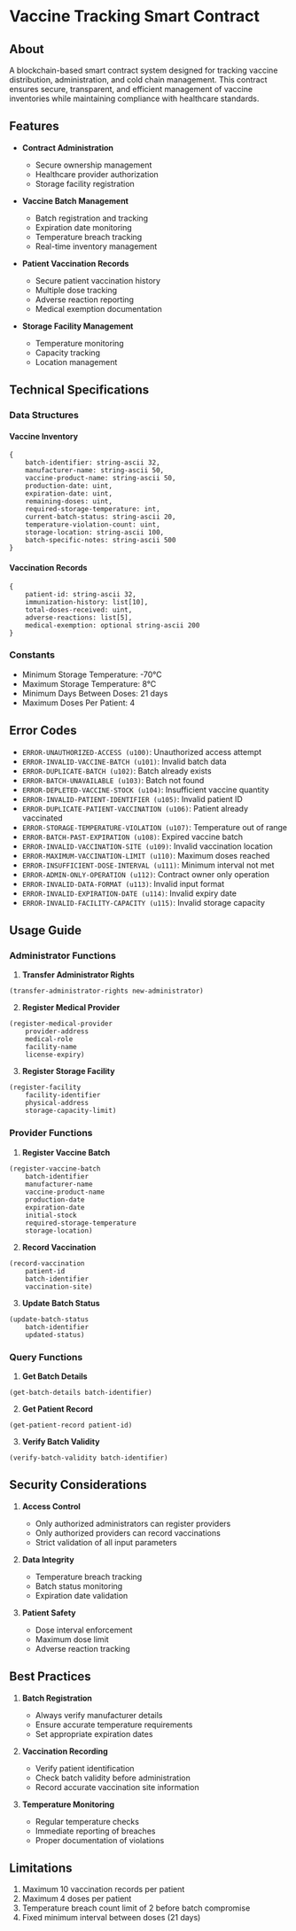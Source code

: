 # Vaccine Tracking Smart Contract

## About
A blockchain-based smart contract system designed for tracking vaccine distribution, administration, and cold chain management. This contract ensures secure, transparent, and efficient management of vaccine inventories while maintaining compliance with healthcare standards.

## Features
- **Contract Administration**
  - Secure ownership management
  - Healthcare provider authorization
  - Storage facility registration

- **Vaccine Batch Management**
  - Batch registration and tracking
  - Expiration date monitoring
  - Temperature breach tracking
  - Real-time inventory management

- **Patient Vaccination Records**
  - Secure patient vaccination history
  - Multiple dose tracking
  - Adverse reaction reporting
  - Medical exemption documentation

- **Storage Facility Management**
  - Temperature monitoring
  - Capacity tracking
  - Location management

## Technical Specifications

### Data Structures

#### Vaccine Inventory
```clarity
{
    batch-identifier: string-ascii 32,
    manufacturer-name: string-ascii 50,
    vaccine-product-name: string-ascii 50,
    production-date: uint,
    expiration-date: uint,
    remaining-doses: uint,
    required-storage-temperature: int,
    current-batch-status: string-ascii 20,
    temperature-violation-count: uint,
    storage-location: string-ascii 100,
    batch-specific-notes: string-ascii 500
}
```

#### Vaccination Records
```clarity
{
    patient-id: string-ascii 32,
    immunization-history: list[10],
    total-doses-received: uint,
    adverse-reactions: list[5],
    medical-exemption: optional string-ascii 200
}
```

### Constants
- Minimum Storage Temperature: -70°C
- Maximum Storage Temperature: 8°C
- Minimum Days Between Doses: 21 days
- Maximum Doses Per Patient: 4

## Error Codes
- `ERROR-UNAUTHORIZED-ACCESS (u100)`: Unauthorized access attempt
- `ERROR-INVALID-VACCINE-BATCH (u101)`: Invalid batch data
- `ERROR-DUPLICATE-BATCH (u102)`: Batch already exists
- `ERROR-BATCH-UNAVAILABLE (u103)`: Batch not found
- `ERROR-DEPLETED-VACCINE-STOCK (u104)`: Insufficient vaccine quantity
- `ERROR-INVALID-PATIENT-IDENTIFIER (u105)`: Invalid patient ID
- `ERROR-DUPLICATE-PATIENT-VACCINATION (u106)`: Patient already vaccinated
- `ERROR-STORAGE-TEMPERATURE-VIOLATION (u107)`: Temperature out of range
- `ERROR-BATCH-PAST-EXPIRATION (u108)`: Expired vaccine batch
- `ERROR-INVALID-VACCINATION-SITE (u109)`: Invalid vaccination location
- `ERROR-MAXIMUM-VACCINATION-LIMIT (u110)`: Maximum doses reached
- `ERROR-INSUFFICIENT-DOSE-INTERVAL (u111)`: Minimum interval not met
- `ERROR-ADMIN-ONLY-OPERATION (u112)`: Contract owner only operation
- `ERROR-INVALID-DATA-FORMAT (u113)`: Invalid input format
- `ERROR-INVALID-EXPIRATION-DATE (u114)`: Invalid expiry date
- `ERROR-INVALID-FACILITY-CAPACITY (u115)`: Invalid storage capacity

## Usage Guide

### Administrator Functions

1. **Transfer Administrator Rights**
```clarity
(transfer-administrator-rights new-administrator)
```

2. **Register Medical Provider**
```clarity
(register-medical-provider 
    provider-address
    medical-role
    facility-name
    license-expiry)
```

3. **Register Storage Facility**
```clarity
(register-facility
    facility-identifier
    physical-address
    storage-capacity-limit)
```

### Provider Functions

1. **Register Vaccine Batch**
```clarity
(register-vaccine-batch 
    batch-identifier
    manufacturer-name
    vaccine-product-name
    production-date
    expiration-date
    initial-stock
    required-storage-temperature
    storage-location)
```

2. **Record Vaccination**
```clarity
(record-vaccination
    patient-id
    batch-identifier
    vaccination-site)
```

3. **Update Batch Status**
```clarity
(update-batch-status
    batch-identifier
    updated-status)
```

### Query Functions

1. **Get Batch Details**
```clarity
(get-batch-details batch-identifier)
```

2. **Get Patient Record**
```clarity
(get-patient-record patient-id)
```

3. **Verify Batch Validity**
```clarity
(verify-batch-validity batch-identifier)
```

## Security Considerations

1. **Access Control**
   - Only authorized administrators can register providers
   - Only authorized providers can record vaccinations
   - Strict validation of all input parameters

2. **Data Integrity**
   - Temperature breach tracking
   - Batch status monitoring
   - Expiration date validation

3. **Patient Safety**
   - Dose interval enforcement
   - Maximum dose limit
   - Adverse reaction tracking

## Best Practices

1. **Batch Registration**
   - Always verify manufacturer details
   - Ensure accurate temperature requirements
   - Set appropriate expiration dates

2. **Vaccination Recording**
   - Verify patient identification
   - Check batch validity before administration
   - Record accurate vaccination site information

3. **Temperature Monitoring**
   - Regular temperature checks
   - Immediate reporting of breaches
   - Proper documentation of violations

## Limitations
1. Maximum 10 vaccination records per patient
2. Maximum 4 doses per patient
3. Temperature breach count limit of 2 before batch compromise
4. Fixed minimum interval between doses (21 days)